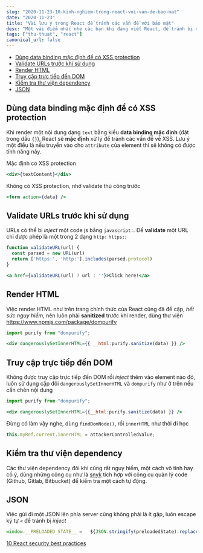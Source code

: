 ```yaml
---
slug: "2020-11-23-10-kinh-nghiem-trong-react-voi-van-de-bao-mat"
date: "2020-11-23"
title: "Vài lưu ý trong React để tránh các vấn đề với bảo mật"
desc: "Một vài điểm nhắc nhẹ các bạn khi đang viết React, để tránh bị dính injection"
tags: ["thu-thuat", "react"]
canonical_url: false
---
```


<!-- TOC -->

- [Dùng data binding mặc định để có XSS protection](#dùng-data-binding-mặc-định-để-có-xss-protection)
- [Validate URLs trước khi sử dụng](#validate-urls-trước-khi-sử-dụng)
- [Render HTML](#render-html)
- [Truy cập trực tiếp đến DOM](#truy-cập-trực-tiếp-đến-dom)
- [Kiểm tra thư viện dependency](#kiểm-tra-thư-viện-dependency)
- [JSON](#json)

<!-- /TOC -->

## Dùng data binding mặc định để có XSS protection

Khi render một nội dung dạng `text` bằng kiểu **data binding mặc định** (đặt trong dấu `{}`), React sẽ **mặc định** xử lý để tránh các vấn đề về XSS. Lưu ý một điều là nếu truyền vào cho `attribute` của element thì sẽ không có được tính năng này.

Mặc định có XSS protection

```jsx
<div>{textContent}</div>
```

Không có XSS protection, nhớ validate thủ công trước

```jsx
<form action={data} />
```

## Validate URLs trước khi sử dụng

URLs có thể bị *inject* một code js bằng `javascript:`. Để **validate** một URL chỉ được phép là một trong 2 dạng `http:` `https:`:

```jsx
function validateURL(url) {
  const parsed = new URL(url)
  return ['https:', 'http:'].includes(parsed.protocol)
}

<a href={validateURL(url) ? url : ''}>Click here!</a>
```

## Render HTML

Việc render HTML như trên trang chính thức của React cũng đã đề cập, *hết sức nguy hiểm*, nên luôn phải **sanitized** trước khi render, dùng thư viện https://www.npmjs.com/package/dompurify

```jsx
import purify from "dompurify";

<div dangerouslySetInnerHTML={{ __html:purify.sanitize(data) }} />
```

## Truy cập trực tiếp đến DOM

Không được truy cập trực tiếp đến DOM rồi *inject* thêm vào element nào đó, luôn sử dụng cặp đôi `dangerouslySetInnerHTML` và `dompurify` như ở trên nếu cần chèn nội dung

```jsx
import purify from "dompurify";

<div dangerouslySetInnerHTML={{__html:purify.sanitize(data) }} />
```

Đừng có làm vậy nghe, dùng `findDomNode()`, rồi `innerHTML` như thời đi học

```jsx
this.myRef.current.innerHTML = attackerControlledValue;
```

## Kiểm tra thư viện dependency

Các thư viện dependency đôi khi cũng rất nguy hiểm, một cách vô tình hay cố ý, dùng những công cụ như là [snyk](https://www.npmjs.com/package/snyk) tích hợp với công cụ quản lý code (Github, Gitlab, Bitbucket) để kiểm tra một cách tự động.

## JSON

Việc gửi đi một JSON lên phía server cũng không phải là ít gặp, luôn escape ký tự `<` để tránh bị *inject*

```js
window.__PRELOADED_STATE__ =   ${JSON.stringify(preloadedState).replace( /</g, '\\u003c')}
```



[10 React security best practices](https://snyk.io/blog/10-react-security-best-practices/)